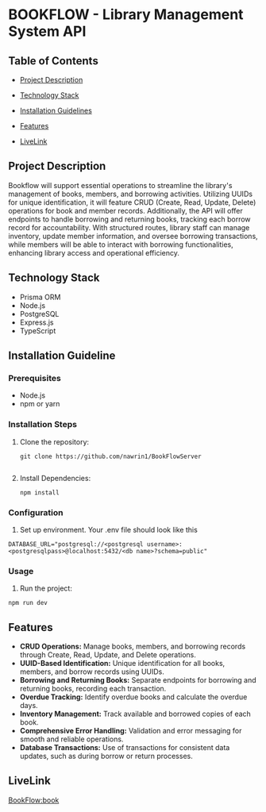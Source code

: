 # BOOKFLOW - Library Management System API

## Table of Contents

- [Project Description](#project-description)
- [Technology Stack](#technology-stack)

 - [Installation Guidelines](#installation-guidelines)
 - [Features](#features)
 - [LiveLink](#live-link)





## Project Description

Bookflow will support essential operations to streamline the library's management of books, members, and borrowing activities. Utilizing UUIDs for unique identification, it will feature CRUD (Create, Read, Update, Delete) operations for book and member records. Additionally, the API will offer endpoints to handle borrowing and returning books, tracking each borrow record for accountability. With structured routes, library staff can manage inventory, update member information, and oversee borrowing transactions, while members will be able to interact with borrowing functionalities, enhancing library access and operational efficiency.


## Technology Stack

- Prisma ORM
- Node.js
- PostgreSQL
- Express.js
- TypeScript



## Installation Guideline

### Prerequisites

- Node.js
- npm or yarn


### Installation Steps

1. Clone the repository:

   ```
   git clone https://github.com/nawrin1/BookFlowServer
   

   ```
2. Install Dependencies: 

   ```
   npm install
   ```
### Configuration

   
  1. Set up environment. Your .env file should look like this
   ```
   DATABASE_URL="postgresql://<postgresql username>:<postgresqlpass>@localhost:5432/<db name>?schema=public"       
   ```
### Usage
   1. Run the project:
   ```
   npm run dev
   ```



## Features

- **CRUD Operations:** Manage books, members, and borrowing records through Create, Read, Update, and Delete operations.
- **UUID-Based Identification:** Unique identification for all books, members, and borrow records using UUIDs.
- **Borrowing and Returning Books:** Separate endpoints for borrowing and returning books, recording each transaction.
- **Overdue Tracking:** Identify overdue books and calculate the overdue days.
- **Inventory Management:** Track available and borrowed copies of each book.
- **Comprehensive Error Handling:** Validation and error messaging for smooth and reliable operations.
- **Database Transactions:** Use of transactions for consistent data updates, such as during borrow or return processes.


## LiveLink
[BookFlow:book](https://book-flow-ashy.vercel.app)



